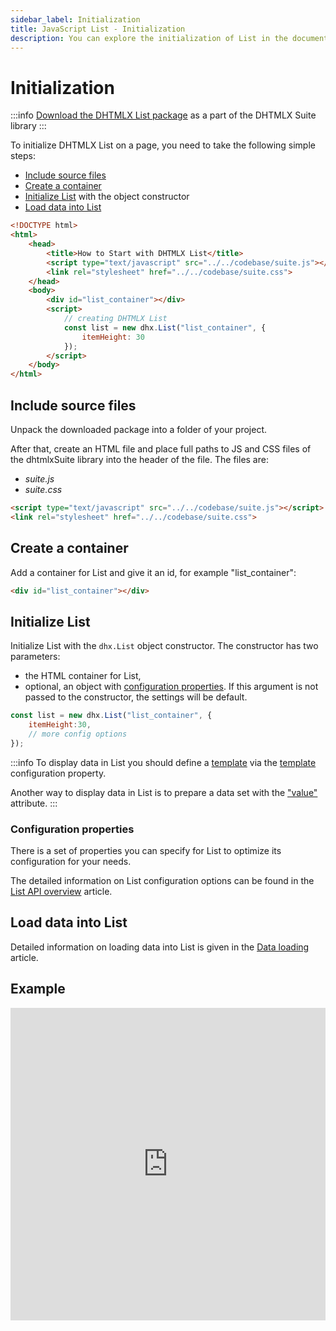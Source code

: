 ```yaml
---
sidebar_label: Initialization
title: JavaScript List - Initialization 
description: You can explore the initialization of List in the documentation of the DHTMLX JavaScript UI library. Browse developer guides and API reference, try out code examples and live demos, and download a free 30-day evaluation version of DHTMLX Suite.
---
```


# Initialization

:::info
[Download the DHTMLX List package](https://dhtmlx.com/docs/products/dhtmlxSuite/download.shtml) as a part of the DHTMLX Suite library
:::

To initialize DHTMLX List on a page, you need to take the following simple steps:

- [Include source files](#include-source-files)
- [Create a container](#create-a-container)
- [Initialize List](#initialize-list) with the object constructor
- [Load data into List](#load-data-into-list)

```html
<!DOCTYPE html>
<html>
    <head>
        <title>How to Start with DHTMLX List</title>         
        <script type="text/javascript" src="../../codebase/suite.js"></script>
        <link rel="stylesheet" href="../../codebase/suite.css">
    </head>
    <body>
        <div id="list_container"></div>
        <script>
            // creating DHTMLX List
            const list = new dhx.List("list_container", {
    			itemHeight: 30
			});
        </script>
    </body>
</html>
```

## Include source files

Unpack the downloaded package into a folder of your project.

After that, create an HTML file and place full paths to JS and CSS files of the dhtmlxSuite library into the header of the file. The files are:

- *suite.js*
- *suite.css*

```html
<script type="text/javascript" src="../../codebase/suite.js"></script>
<link rel="stylesheet" href="../../codebase/suite.css">
```

## Create a container

Add a container for List and give it an id, for example "list_container":

```html
<div id="list_container"></div>
```

## Initialize List

Initialize List with the `dhx.List` object constructor. The constructor has two parameters:

- the HTML container for List,
- optional, an object with [configuration properties](#configuration-properties). If this argument is not passed to the constructor, the settings will be default.

```javascript
const list = new dhx.List("list_container", {
    itemHeight:30,
    // more config options
});
```

:::info
To display data in List you should define a [template](list/configuration.md/#template-for-list-items) via the [template](list/api/list_template_config.md/) configuration property.

Another way to display data in List is to prepare a data set with the ["value"](list/load_data.md/#preparing-data-set) attribute.
:::

### Configuration properties

There is a set of properties you can specify for List to optimize its configuration for your needs.

The detailed information on List configuration options can be found in the [List API overview](list/api/api_overview.md#properties) article.

## Load data into List

Detailed information on loading data into List is given in the [Data loading](list/load_data.md) article.

## Example

<iframe src="https://snippet.dhtmlx.com/kzg2fza0?mode=js" frameborder="0" class="snippet_iframe" width="100%" height="500"></iframe>

